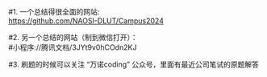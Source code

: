 #1.  一个总结得很全面的网站:   
  https://github.com/NAOSI-DLUT/Campus2024
  
#2.  另一个总结的网站（制到微信打开）：   
  #小程序://腾讯文档/3JYt9v0hCOdn2KJ

#3.  刷题的时候可以关注 “万诺coding” 公众号，里面有最近公司笔试的原题解答










